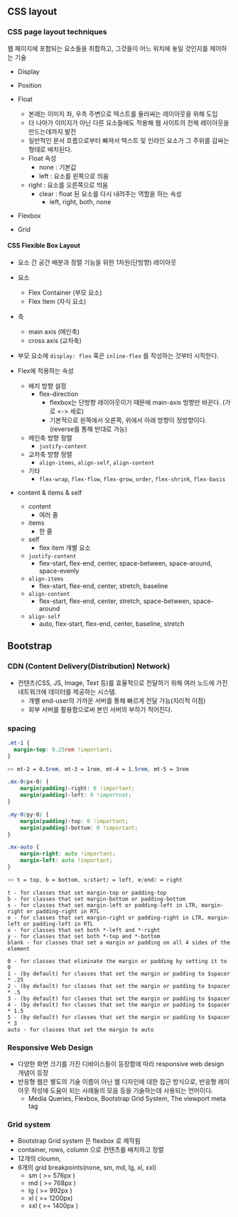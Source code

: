 ## CSS layout

### CSS page layout techniques

웹 페이지에 포함되는 요소들을 취합하고, 그것들이 어느 위치에 놓일 것인지를 제어하는 기술

- Display

- Position

- Float
  - 본래는 이미지 좌, 우측 주변으로 텍스트를 둘러싸는 레이아웃을 위해 도입
  - 더 나아가 이미지가 아닌 다른 요소들에도 적용해 웹 사이트의 전체 레이아웃을 만드는데까지 발전
  - 일반적인 문서 흐름으로부터 빠져서 텍스트 및 인라인 요소가 그 주위를 감싸는 형태로 배치된다.
  - Float 속성
    - none : 기본값
    - left : 요소를 왼쪽으로 띄움
  - right : 요소를 오른쪽으로 띄움
    - clear : float 된 요소를 다시 내려주는 역할을 하는 속성
      - left, right, both, none
  
- Flexbox

- Grid

#### CSS Flexible Box Layout

- 요소 간 공간 배분과 정렬 기능을 위한 1차원(단방향) 레이아웃
- 요소
  - Flex Container (부모 요소)
  - Flex Item (자식 요소)
- 축
  - main axis (메인축)
  - cross axis (교차축)

- 부모 요소에 `display: flex` 혹은 `inline-flex` 를 작성하는 것부터 시작한다.
- Flex에 적용하는 속성
  - 배치 방향 설정
    - flex-direction
      - flexbox는 단방향 레이아웃이기 때문에 main-axis 방향만 바꾼다. (가로 <-> 세로)
      - 기본적으로 왼쪽에서 오른쪽, 위에서 아래 방향이 정방향이다. (reverse를 통해 반대로 가능)
  - 메인축 방향 정렬
    - `justify-content`
  - 교차축 방향 정렬
    - `align-items`, `align-self`, `align-content`
  - 기타
    - `flex-wrap`, `flex-flow`, `flex-grow`, `order`, `flex-shrink`, `flex-basis`
- content & items & self
  - content
    - 여러 줄
  - items
    - 한 줄
  - self
    - flex item 개별 요소
  - `justify-content`
    - flex-start, flex-end, center, space-between, space-around, space-evenly
  - `align-items`
    - flex-start, flex-end, center, stretch, baseline
  - `align-content`
    - flex-start, flex-end, center, stretch, space-between, space-around
  - `align-self`
    - auto, flex-start, flex-end, center, baseline, stretch



## Bootstrap

### CDN (Content Delivery(Distribution) Network)

- 컨텐츠(CSS, JS, Image, Text 등)를 효율적으로 전달하기 위해 여러 노드에 가진 네트워크에 데이터를 제공하는 시스템.
  - 개별 end-user의 가까운 서버를 통해 빠르게 전달 가능(지리적 이점)
  - 외부 서버를 활용함으로써 본인 서버의 부하가 적어진다.

### spacing

```css
.mt-1 {
  margin-top: 0.25rem !important;
}

>> mt-2 = 0.5rem, mt-3 = 1rem, mt-4 = 1.5rem, mt-5 = 3rem

.mx-0(px-0) {
    margin(padding)-right: 0 !important;
    margin(padding)-left: 0 !importnat;
}

.my-0(py-0) {
    margin(padding)-top: 0 !important;
    margin(padding)-bottom: 0 !important;
}

.mx-auto {
    margin-right: auto !important;
    margin-left: auto !important;
}

>> t = top, b = bottom, s(start) = left, e(end) = right
```

```
t - for classes that set margin-top or padding-top
b - for classes that set margin-bottom or padding-bottom
s - for classes that set margin-left or padding-left in LTR, margin-right or padding-right in RTL
e - for classes that set margin-right or padding-right in LTR, margin-left or padding-left in RTL
x - for classes that set both *-left and *-right
y - for classes that set both *-top and *-bottom
blank - for classes that set a margin or padding on all 4 sides of the element
```

```
0 - for classes that eliminate the margin or padding by setting it to 0
1 - (by default) for classes that set the margin or padding to $spacer * .25
2 - (by default) for classes that set the margin or padding to $spacer * .5
3 - (by default) for classes that set the margin or padding to $spacer
4 - (by default) for classes that set the margin or padding to $spacer * 1.5
5 - (by default) for classes that set the margin or padding to $spacer * 3
auto - for classes that set the margin to auto
```

### Responsive Web Design

- 다양한 화면 크기를 가진 디바이스들이 등장함에 따라 responsive web design 개념이 등장
- 반응형 웹은 별도의 기술 이름이 아닌 웹 디자인에 대한 접근 방식으로, 반응형 레이아웃 작성에 도움이 되는 사례들의 모음 등을 기술하는데 사용되는 언어이다.
  - Media Queries, Flexbox, Bootstrap Grid System, The viewport meta tag

### Grid system

- Bootstrap Grid system 은 flexbox 로 제작됨
- container, rows, column 으로 컨텐츠를 배치하고 정렬
- 12개의 cloumn,
- 6개의 grid breakpoints(none, sm, md, lg, xl, xxl)
  - sm ( >= 576px )
  - md ( >= 768px )
  - lg ( >= 992px ) 
  - xl ( >= 1200px)
  - xxl ( >= 1400px )